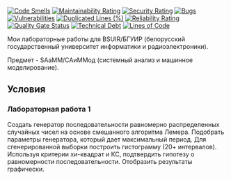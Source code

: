 [![Code Smells][code_smells_badge]][code_smells_link]
[![Maintainability Rating][maintainability_rating_badge]][maintainability_rating_link]
[![Security Rating][security_rating_badge]][security_rating_link]
[![Bugs][bugs_badge]][bugs_link]
[![Vulnerabilities][vulnerabilities_badge]][vulnerabilities_link]
[![Duplicated Lines (%)][duplicated_lines_density_badge]][duplicated_lines_density_link]
[![Reliability Rating][reliability_rating_badge]][reliability_rating_link]
[![Quality Gate Status][quality_gate_status_badge]][quality_gate_status_link]
[![Technical Debt][technical_debt_badge]][technical_debt_link]
[![Lines of Code][lines_of_code_badge]][lines_of_code_link]

Мои лабораторные работы для BSUIR/БГУИР (белорусский государственный университет информатики и радиоэлектроники).

Предмет - SAaMM/САиММод (системный анализ и машинное моделирование).

## Условия

### Лабораторная работа 1

Создать генератор последовательности равномерно распределенных случайных чисел на основе смешанного алгоритма Лемера.
Подобрать параметры генератора, который дает максимальный период.
Для сгенерированной выборки построить гистограмму (20+ интервалов).
Используя критерии хи-квадрат и КС, подтвердить гипотезу о равномерности последовательности. Отобразить результаты
графически.

<!----------------------------------------------------------------------------->

[code_smells_badge]: https://sonarcloud.io/api/project_badges/measure?project=Hummel009_System-Analysis-and-Machine-Modeling&metric=code_smells

[code_smells_link]: https://sonarcloud.io/summary/overall?id=Hummel009_System-Analysis-and-Machine-Modeling

[maintainability_rating_badge]: https://sonarcloud.io/api/project_badges/measure?project=Hummel009_System-Analysis-and-Machine-Modeling&metric=sqale_rating

[maintainability_rating_link]: https://sonarcloud.io/summary/overall?id=Hummel009_System-Analysis-and-Machine-Modeling

[security_rating_badge]: https://sonarcloud.io/api/project_badges/measure?project=Hummel009_System-Analysis-and-Machine-Modeling&metric=security_rating

[security_rating_link]: https://sonarcloud.io/summary/overall?id=Hummel009_System-Analysis-and-Machine-Modeling

[bugs_badge]: https://sonarcloud.io/api/project_badges/measure?project=Hummel009_System-Analysis-and-Machine-Modeling&metric=bugs

[bugs_link]: https://sonarcloud.io/summary/overall?id=Hummel009_System-Analysis-and-Machine-Modeling

[vulnerabilities_badge]: https://sonarcloud.io/api/project_badges/measure?project=Hummel009_System-Analysis-and-Machine-Modeling&metric=vulnerabilities

[vulnerabilities_link]: https://sonarcloud.io/summary/overall?id=Hummel009_System-Analysis-and-Machine-Modeling

[duplicated_lines_density_badge]: https://sonarcloud.io/api/project_badges/measure?project=Hummel009_System-Analysis-and-Machine-Modeling&metric=duplicated_lines_density

[duplicated_lines_density_link]: https://sonarcloud.io/summary/overall?id=Hummel009_System-Analysis-and-Machine-Modeling

[reliability_rating_badge]: https://sonarcloud.io/api/project_badges/measure?project=Hummel009_System-Analysis-and-Machine-Modeling&metric=reliability_rating

[reliability_rating_link]: https://sonarcloud.io/summary/overall?id=Hummel009_System-Analysis-and-Machine-Modeling

[quality_gate_status_badge]: https://sonarcloud.io/api/project_badges/measure?project=Hummel009_System-Analysis-and-Machine-Modeling&metric=alert_status

[quality_gate_status_link]: https://sonarcloud.io/summary/overall?id=Hummel009_System-Analysis-and-Machine-Modeling

[technical_debt_badge]: https://sonarcloud.io/api/project_badges/measure?project=Hummel009_System-Analysis-and-Machine-Modeling&metric=sqale_index

[technical_debt_link]: https://sonarcloud.io/summary/overall?id=Hummel009_System-Analysis-and-Machine-Modeling

[lines_of_code_badge]: https://sonarcloud.io/api/project_badges/measure?project=Hummel009_System-Analysis-and-Machine-Modeling&metric=ncloc

[lines_of_code_link]: https://sonarcloud.io/summary/overall?id=Hummel009_System-Analysis-and-Machine-Modeling
